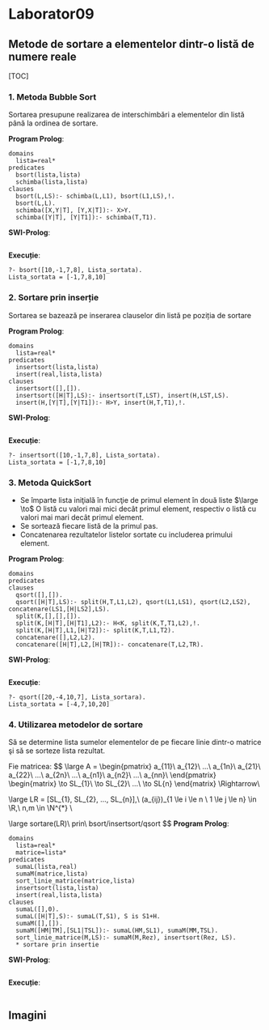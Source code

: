 # Laborator09

## Metode de sortare a elementelor dintr-o listă de numere reale

[TOC]

### 1. Metoda Bubble Sort

Sortarea presupune realizarea de interschimbări a elementelor din listă până la ordinea de sortare.

**Program Prolog**:

```apl
domains
  lista=real*
predicates
  bsort(lista,lista)
  schimba(lista,lista)
clauses
  bsort(L,LS):- schimba(L,L1), bsort(L1,LS),!.
  bsort(L,L).
  schimba([X,Y|T], [Y,X|T]):- X>Y.
  schimba([Y|T], [Y|T1]):- schimba(T,T1).
```

**SWI-Prolog**:

```apl

```

**Execuție**:

```apl
?- bsort([10,-1,7,8], Lista_sortata).
Lista_sortata = [-1,7,8,10]
```

### 2. Sortare prin inserție

Sortarea se bazează pe inserarea clauselor din listă pe poziția de sortare

**Program Prolog**:

```apl
domains
  lista=real*
predicates
  insertsort(lista,lista)
  insert(real,lista,lista)
clauses
  insertsort([],[]).
  insertsort([H|T],LS):- insertsort(T,LST), insert(H,LST,LS).
  insert(H,[Y|T],[Y|T1]):- H>Y, insert(H,T,T1),!.
```

**SWI-Prolog**:

```apl

```

**Execuție**:

```apl
?- insertsort([10,-1,7,8], Lista_sortata).
Lista_sortata = [-1,7,8,10]
```

### 3. Metoda QuickSort

- Se împarte lista iniţială în funcţie de primul element în două liste $\large \to$ O listă cu valori mai mici decât primul element, respectiv o listă cu valori mai mari decât primul element.
- Se sortează fiecare listă de la primul pas.
- Concatenarea rezultatelor listelor sortate cu includerea primului element.

**Program Prolog**:

```apl
domains
predicates
clauses
  qsort([],[]).
  qsort([H|T],LS):- split(H,T,L1,L2), qsort(L1,LS1), qsort(L2,LS2), concatenare(LS1,[H|LS2],LS).
  split(K,[],[],[]).
  split(K,[H|T],[H|T1],L2):- H<K, split(K,T,T1,L2),!.
  split(K,[H|T],L1,[H|T2]):- split(K,T,L1,T2).
  concatenare([],L2,L2).
  concatenare([H|T],L2,[H|TR]):- concatenare(T,L2,TR).
```

**SWI-Prolog**:

```apl

```

**Execuție**:

```apl
?- qsort([20,-4,10,7], Lista_sortara).
Lista_sortata = [-4,7,10,20]
```

### 4. Utilizarea metodelor de sortare

Să se determine lista sumelor elementelor de pe fiecare linie dintr-o matrice şi să se sorteze lista rezultat.

Fie matricea:
$$
\large
A =
\begin{pmatrix}
a_{11}\ a_{12}\ ...\ a_{1n}\\
a_{21}\ a_{22}\ ...\ a_{2n}\\
...\\
a_{n1}\ a_{n2}\ ...\ a_{nn}\\
\end{pmatrix}
\begin{matrix}
\to SL_{1}\\
\to SL_{2}\\
...\\
\to SL{n}
\end{matrix}
\Rightarrow\\

\large
LR = [SL_{1}, SL_{2}, ..., SL_{n}],\ (a_{ij})_{1 \le i \le n \\ 1 \le j \le n} \in \R,\ n,m \in \N^{*} \\

\large
sortare(LR)\  prin\ bsort/insertsort/qsort
$$
**Program Prolog**:

```apl
domains
  lista=real*
  matrice=lista*
predicates
  sumaL(lista,real)
  sumaM(matrice,lista)
  sort_linie_matrice(matrice,lista)
  insertsort(lista,lista)
  insert(real,lista,lista)
clauses
  sumaL([],0).
  sumaL([H|T],S):- sumaL(T,S1), S is S1+H.
  sumaM([],[]).
  sumaM([HM|TM],[SL1|TSL]):- sumaL(HM,SL1), sumaM(MM,TSL).
  sort_linie_matrice(M,LS):- sumaM(M,Rez), insertsort(Rez, LS).
  * sortare prin insertie
```

**SWI-Prolog**:

```apl

```

**Execuție**:

```apl

```

## Imagini

